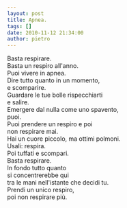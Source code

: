 ```yaml
---
layout: post
title: Apnea.
tags: []
date: 2010-11-12 21:34:00
author: pietro
---
```

Basta respirare.<br/>Basta un respiro all'anno.<br/>Puoi vivere in apnea.<br/>Dire tutto quanto in un momento,<br/>e scomparire.<br/>Guardare le tue bolle rispecchiarti<br/>e salire.<br/>Emergere dal nulla come uno spavento,<br/>puoi.<br/>Puoi prendere un respiro e poi<br/>non respirare mai.<br/>Hai un cuore piccolo, ma ottimi polmoni.<br/>Usali: respira.<br/>Poi tuffati e scompari.<br/>Basta respirare.<br/>In fondo tutto quanto<br/>si concentrerebbe qui<br/>tra le mani nell'istante che decidi tu.<br/>Prendi un unico respiro,<br/>poi non respirare più.<br/>
